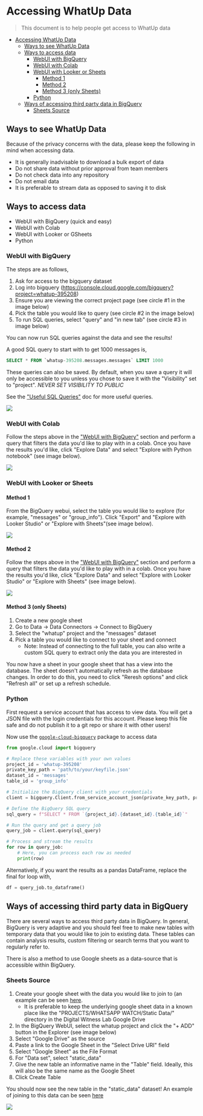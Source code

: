 # Accessing WhatUp Data

> This document is to help people get access to WhatUp data


<!--ts-->
* [Accessing WhatUp Data](./110-accessing-data.md#accessing-whatup-data)
   * [Ways to see WhatUp Data](./110-accessing-data.md#ways-to-see-whatup-data)
   * [Ways to access data](./110-accessing-data.md#ways-to-access-data)
      * [WebUI with BigQuery](./110-accessing-data.md#webui-with-bigquery)
      * [WebUI with Colab](./110-accessing-data.md#webui-with-colab)
      * [WebUI with Looker or Sheets](./110-accessing-data.md#webui-with-looker-or-sheets)
         * [Method 1](./110-accessing-data.md#method-1)
         * [Method 2](./110-accessing-data.md#method-2)
         * [Method 3 (only Sheets)](./110-accessing-data.md#method-3-only-sheets)
      * [Python](./110-accessing-data.md#python)
   * [Ways of accessing third party data in BigQuery](./110-accessing-data.md#ways-of-accessing-third-party-data-in-bigquery)
      * [Sheets Source](./110-accessing-data.md#sheets-source)

<!-- Created by https://github.com/ekalinin/github-markdown-toc -->
<!-- Added by: runner, at: Tue Dec  5 10:35:43 UTC 2023 -->

<!--te-->


## Ways to see WhatUp Data

Because of the privacy concerns with the data, please keep the following in mind when accessing data.

- It is generally inadvisable to download a bulk export of data
- Do not share data without prior approval from team members
- Do not check data into any repository
- Do not email data
- It is preferable to stream data as opposed to saving it to disk


## Ways to access data

- WebUI with BigQuery (quick and easy)
- WebUI with Colab
- WebUI with Looker or GSheets
- Python


### WebUI with BigQuery

The steps are as follows,

1. Ask for access to the bigquery dataset
2. Log into bigquery (https://console.cloud.google.com/bigquery?project=whatup-395208)
3. Ensure you are viewing the correct project page (see circle #1 in the image below)
4. Pick the table you would like to query (see circle #2 in the image below)
5. To run SQL queries, select "query" and "in new tab" (see circle #3 in image below)

You can now run SQL queries against the data and see the results!

A good SQL query to start with to get 1000 messages is,

```sql
SELECT * FROM `whatup-395208.messages.messages` LIMIT 1000
```

These queries can also be saved. By default, when you save a query it will only be accessible to you unless you chose to save it with the "Visibility" set to "project". *NEVER SET VISIBILITY TO PUBLIC*

See the ["Useful SQL Queries"](150-useful-sql-queries.md) doc for more useful queries.

![](images/webui-bigquery.png)


### WebUI with Colab

Follow the steps above in the ["WebUI with BigQuery"](#webui-with-bigquery) section and perform a query that filters the data you'd like to play with in a colab. Once you have the results you'd like, click "Explore Data" and select "Explore with Python notebook" (see image below).

![](images/webui-explore-data.png)


### WebUI with Looker or Sheets

#### Method 1

From the BigQuery webui, select the table you would like to explore (for example, "messages" or "group_info"). Click "Export" and "Explore with Looker Studio" or "Explore with Sheets"(see image below).

![](images/webui-export-data.png)


#### Method 2

Follow the steps above in the ["WebUI with BigQuery"](#webui-with-bigquery) section and perform a query that filters the data you'd like to play with in a colab. Once you have the results you'd like, click "Explore Data" and select "Explore with Looker Studio" or "Explore with Sheets" (see image below).

![](images/webui-explore-data.png)


#### Method 3 (only Sheets)

1. Create a new google sheet
2. Go to Data -> Data Connectors -> Connect to BigQuery
3. Select the "whatup" project and the "messages" dataset
4. Pick a table you would like to connect to your sheet and connect
    - Note: Instead of connecting to the full table, you can also write a custom SQL query to extract only the data you are interested in

You now have a sheet in your google sheet that has a view into the database. The sheet doesn't automatically refresh as the database changes. In order to do this, you need to click "Reresh options" and click "Refresh all" or set up a refresh schedule.


### Python

First request a service account that has access to view data. You will get a JSON file with the login credentials for this account. Please keep this file safe and do not publish it to a git repo or share it with other users!

Now use the [`google-cloud-bigquery`](https://cloud.google.com/python/docs/reference/bigquery/latest) package to access data

```python
from google.cloud import bigquery

# Replace these variables with your own values
project_id = 'whatup-395208'
private_key_path = 'path/to/your/keyfile.json'
dataset_id = 'messages'
table_id = 'group_info'

# Initialize the BigQuery client with your credentials
client = bigquery.Client.from_service_account_json(private_key_path, project=project_id)

# Define the BigQuery SQL query
sql_query = f"SELECT * FROM `{project_id}.{dataset_id}.{table_id}`"

# Run the query and get a query job
query_job = client.query(sql_query)

# Process and stream the results
for row in query_job:
    # Here, you can process each row as needed
    print(row)
```

Alternatively, if you want the results as a pandas DataFrame, replace the final for loop with,

```python
df = query_job.to_dataframe()
```


## Ways of accessing third party data in BigQuery

There are several ways to access third party data in BigQuery. In general, BigQuery is very adaptive and you should feel free to make new tables with temporary data that you would like to join to existing data. These tables can contain analysis results, custom filtering or search terms that you want to regularly refer to.

There is also a method to use Google sheets as a data-source that is accessible within BigQuery.


### Sheets Source

1. Create your google sheet with the data you would like to join to (an example can be seen [here](https://docs.google.com/spreadsheets/d/1XfmTxdeY2odLUX5SLkftwnyPNzIOwWmM7AxUQlXpYEk/edit). 
    - It is preferable to keep the underlying google sheet data in a known place like the "PROJECTS/WHATSAPP WATCH/Static Data/" directory in the Digital Witness Lab Google Drive
2. In the BigQuery WebUI, select the whatup project and click the "+ ADD" button in the Explorer (see image below)
3. Select "Google Drive" as the source
4. Paste a link to the Google Sheet in the "Select Drive URI" field
5. Select "Google Sheet" as the File Format
6. For "Data set", select "static_data"
7. Give the new table an informative name in the "Table" field. Ideally, this will also be the same name as the Google Sheet
8. Click Create Table

You should now see the new table in the "static_data" dataset! An example of joining to this data can be seen [here](150-useful-sql-queries.md#filtering-messages-by-keywords-in-second-table)

![](images/webui-add-data-source.png)

